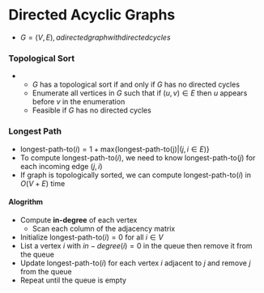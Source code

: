 # Directed Acyclic Graphs

- $G = (V,E), a directed graph with directed cycles$

### Topological Sort

- - $G$ has a topological sort if and only if $G$ has no directed cycles
  - Enumerate all vertices in $G$ such that if $(u,v) \in E$ then $u$ appears before $v$ in the enumeration
  - Feasible if $G$ has no directed cycles

### Longest Path

- $\text{longest-path-to}(i)=1+\text{max\{longest-path-to(j)|}(j,i \in E)\}$
- To compute $\text{longest-path-to}(i)$, we need to know $\text{longest-path-to}(j)$ for each incoming edge $(j,i)$
- If graph is topologically sorted, we can compute $\text{longest-path-to}(i)$ in $O(V+E)$ time

#### Alogrithm

- Compute **in-degree** of each vertex
  - Scan each column of the adjacency matrix
- Initialize $\text{longest-path-to}(i)=0$ for all $i \in V$
- List a vertex $i$ with $in-degree(i)=0$ in the queue then remove it from the queue
- Update $\text{longest-path-to}(i)$ for each vertex $i$ adjacent to $j$ and remove $j$ from the queue
- Repeat until the queue is empty

